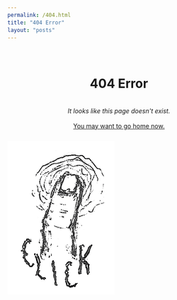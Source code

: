 ```yaml
---
permalink: /404.html
title: "404 Error"
layout: "posts"
---
```

<div style="text-align:center; padding-top:5%">
    <h1>404 Error</h1>
    <br>
    <i>It looks like this page doesn't exist.</i>
    <br><br>
    <a href="/"> You may want to go home now. </a>
</div>
<div style="display:flex; text-align:center; padding-top:5%">
    <a href="/"><img src="assets/images/aboutpg/4.png" class="img-about" alt="click"></a>
</div>
